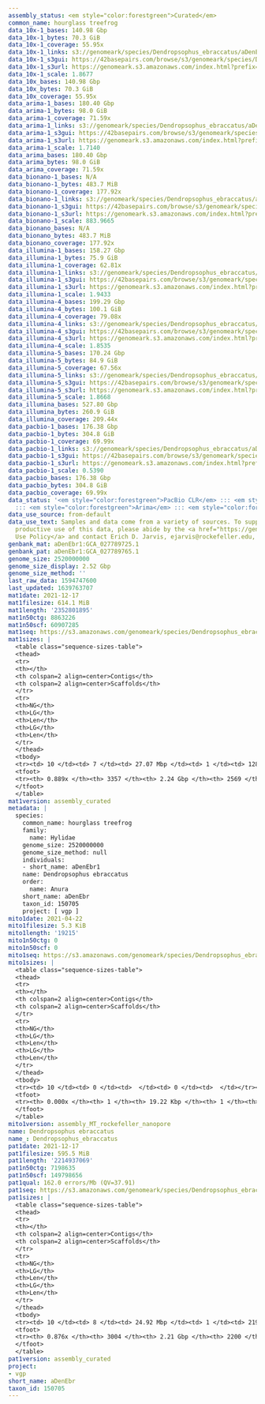 ```yaml
---
assembly_status: <em style="color:forestgreen">Curated</em>
common_name: hourglass treefrog
data_10x-1_bases: 140.98 Gbp
data_10x-1_bytes: 70.3 GiB
data_10x-1_coverage: 55.95x
data_10x-1_links: s3://genomeark/species/Dendropsophus_ebraccatus/aDenEbr1/genomic_data/10x/<br>
data_10x-1_s3gui: https://42basepairs.com/browse/s3/genomeark/species/Dendropsophus_ebraccatus/aDenEbr1/genomic_data/10x/
data_10x-1_s3url: https://genomeark.s3.amazonaws.com/index.html?prefix=species/Dendropsophus_ebraccatus/aDenEbr1/genomic_data/10x/
data_10x-1_scale: 1.8677
data_10x_bases: 140.98 Gbp
data_10x_bytes: 70.3 GiB
data_10x_coverage: 55.95x
data_arima-1_bases: 180.40 Gbp
data_arima-1_bytes: 98.0 GiB
data_arima-1_coverage: 71.59x
data_arima-1_links: s3://genomeark/species/Dendropsophus_ebraccatus/aDenEbr1/genomic_data/arima/<br>
data_arima-1_s3gui: https://42basepairs.com/browse/s3/genomeark/species/Dendropsophus_ebraccatus/aDenEbr1/genomic_data/arima/
data_arima-1_s3url: https://genomeark.s3.amazonaws.com/index.html?prefix=species/Dendropsophus_ebraccatus/aDenEbr1/genomic_data/arima/
data_arima-1_scale: 1.7140
data_arima_bases: 180.40 Gbp
data_arima_bytes: 98.0 GiB
data_arima_coverage: 71.59x
data_bionano-1_bases: N/A
data_bionano-1_bytes: 483.7 MiB
data_bionano-1_coverage: 177.92x
data_bionano-1_links: s3://genomeark/species/Dendropsophus_ebraccatus/aDenEbr1/genomic_data/bionano/<br>
data_bionano-1_s3gui: https://42basepairs.com/browse/s3/genomeark/species/Dendropsophus_ebraccatus/aDenEbr1/genomic_data/bionano/
data_bionano-1_s3url: https://genomeark.s3.amazonaws.com/index.html?prefix=species/Dendropsophus_ebraccatus/aDenEbr1/genomic_data/bionano/
data_bionano-1_scale: 883.9665
data_bionano_bases: N/A
data_bionano_bytes: 483.7 MiB
data_bionano_coverage: 177.92x
data_illumina-1_bases: 158.27 Gbp
data_illumina-1_bytes: 75.9 GiB
data_illumina-1_coverage: 62.81x
data_illumina-1_links: s3://genomeark/species/Dendropsophus_ebraccatus/aDenEbr1/genomic_data/illumina/<br>
data_illumina-1_s3gui: https://42basepairs.com/browse/s3/genomeark/species/Dendropsophus_ebraccatus/aDenEbr1/genomic_data/illumina/
data_illumina-1_s3url: https://genomeark.s3.amazonaws.com/index.html?prefix=species/Dendropsophus_ebraccatus/aDenEbr1/genomic_data/illumina/
data_illumina-1_scale: 1.9433
data_illumina-4_bases: 199.29 Gbp
data_illumina-4_bytes: 100.1 GiB
data_illumina-4_coverage: 79.08x
data_illumina-4_links: s3://genomeark/species/Dendropsophus_ebraccatus/aDenEbr4/genomic_data/illumina/<br>
data_illumina-4_s3gui: https://42basepairs.com/browse/s3/genomeark/species/Dendropsophus_ebraccatus/aDenEbr4/genomic_data/illumina/
data_illumina-4_s3url: https://genomeark.s3.amazonaws.com/index.html?prefix=species/Dendropsophus_ebraccatus/aDenEbr4/genomic_data/illumina/
data_illumina-4_scale: 1.8535
data_illumina-5_bases: 170.24 Gbp
data_illumina-5_bytes: 84.9 GiB
data_illumina-5_coverage: 67.56x
data_illumina-5_links: s3://genomeark/species/Dendropsophus_ebraccatus/aDenEbr5/genomic_data/illumina/<br>
data_illumina-5_s3gui: https://42basepairs.com/browse/s3/genomeark/species/Dendropsophus_ebraccatus/aDenEbr5/genomic_data/illumina/
data_illumina-5_s3url: https://genomeark.s3.amazonaws.com/index.html?prefix=species/Dendropsophus_ebraccatus/aDenEbr5/genomic_data/illumina/
data_illumina-5_scale: 1.8668
data_illumina_bases: 527.80 Gbp
data_illumina_bytes: 260.9 GiB
data_illumina_coverage: 209.44x
data_pacbio-1_bases: 176.38 Gbp
data_pacbio-1_bytes: 304.8 GiB
data_pacbio-1_coverage: 69.99x
data_pacbio-1_links: s3://genomeark/species/Dendropsophus_ebraccatus/aDenEbr1/genomic_data/pacbio/<br>
data_pacbio-1_s3gui: https://42basepairs.com/browse/s3/genomeark/species/Dendropsophus_ebraccatus/aDenEbr1/genomic_data/pacbio/
data_pacbio-1_s3url: https://genomeark.s3.amazonaws.com/index.html?prefix=species/Dendropsophus_ebraccatus/aDenEbr1/genomic_data/pacbio/
data_pacbio-1_scale: 0.5390
data_pacbio_bases: 176.38 Gbp
data_pacbio_bytes: 304.8 GiB
data_pacbio_coverage: 69.99x
data_status: '<em style="color:forestgreen">PacBio CLR</em> ::: <em style="color:forestgreen">10x</em>
  ::: <em style="color:forestgreen">Arima</em> ::: <em style="color:forestgreen">Illumina</em>'
data_use_source: from-default
data_use_text: Samples and data come from a variety of sources. To support fair and
  productive use of this data, please abide by the <a href="https://genome10k.soe.ucsc.edu/data-use-policies/">Data
  Use Policy</a> and contact Erich D. Jarvis, ejarvis@rockefeller.edu, with any questions.
genbank_mat: aDenEbr1:GCA_027789725.1
genbank_pat: aDenEbr1:GCA_027789765.1
genome_size: 2520000000
genome_size_display: 2.52 Gbp
genome_size_method: ''
last_raw_data: 1594747600
last_updated: 1639763707
mat1date: 2021-12-17
mat1filesize: 614.1 MiB
mat1length: '2352801895'
mat1n50ctg: 8863226
mat1n50scf: 60907285
mat1seq: https://s3.amazonaws.com/genomeark/species/Dendropsophus_ebraccatus/aDenEbr1/assembly_curated/aDenEbr1.mat.decon.20211217.fasta.gz
mat1sizes: |
  <table class="sequence-sizes-table">
  <thead>
  <tr>
  <th></th>
  <th colspan=2 align=center>Contigs</th>
  <th colspan=2 align=center>Scaffolds</th>
  </tr>
  <tr>
  <th>NG</th>
  <th>LG</th>
  <th>Len</th>
  <th>LG</th>
  <th>Len</th>
  </tr>
  </thead>
  <tbody>
  <tr><td> 10 </td><td> 7 </td><td> 27.07 Mbp </td><td> 1 </td><td> 128.21 Mbp </td></tr><tr><td> 20 </td><td> 18 </td><td> 19.33 Mbp </td><td> 4 </td><td> 89.90 Mbp </td></tr><tr><td> 30 </td><td> 34 </td><td> 14.85 Mbp </td><td> 7 </td><td> 79.82 Mbp </td></tr><tr><td> 40 </td><td> 52 </td><td> 11.95 Mbp </td><td> 10 </td><td> 70.09 Mbp </td></tr><tr style="background-color:#cccccc;"><td> 50 </td><td> 77 </td><td style="background-color:#88ff88;"> 8.86 Mbp </td><td> 14 </td><td style="background-color:#88ff88;"> 60.91 Mbp </td></tr><tr><td> 60 </td><td> 113 </td><td> 5.75 Mbp </td><td> 19 </td><td> 45.84 Mbp </td></tr><tr><td> 70 </td><td> 173 </td><td> 2.90 Mbp </td><td> 26 </td><td> 33.56 Mbp </td></tr><tr><td> 80 </td><td> 351 </td><td> 0.58 Mbp </td><td> 40 </td><td> 8.03 Mbp </td></tr><tr><td> 90 </td><td> 0 </td><td>  </td><td> 470 </td><td> 96.56 Kbp </td></tr><tr><td> 100 </td><td> 0 </td><td>  </td><td> 0 </td><td>  </td></tr></tbody>
  <tfoot>
  <tr><th> 0.889x </th><th> 3357 </th><th> 2.24 Gbp </th><th> 2569 </th><th> 2.35 Gbp </th></tr>
  </tfoot>
  </table>
mat1version: assembly_curated
metadata: |
  species:
    common_name: hourglass treefrog
    family:
      name: Hylidae
    genome_size: 2520000000
    genome_size_method: null
    individuals:
    - short_name: aDenEbr1
    name: Dendropsophus ebraccatus
    order:
      name: Anura
    short_name: aDenEbr
    taxon_id: 150705
    project: [ vgp ]
mito1date: 2021-04-22
mito1filesize: 5.3 KiB
mito1length: '19215'
mito1n50ctg: 0
mito1n50scf: 0
mito1seq: https://s3.amazonaws.com/genomeark/species/Dendropsophus_ebraccatus/aDenEbr1/assembly_MT_rockefeller_nanopore/aDenEbr1.MT.20210422.fasta.gz
mito1sizes: |
  <table class="sequence-sizes-table">
  <thead>
  <tr>
  <th></th>
  <th colspan=2 align=center>Contigs</th>
  <th colspan=2 align=center>Scaffolds</th>
  </tr>
  <tr>
  <th>NG</th>
  <th>LG</th>
  <th>Len</th>
  <th>LG</th>
  <th>Len</th>
  </tr>
  </thead>
  <tbody>
  <tr><td> 10 </td><td> 0 </td><td>  </td><td> 0 </td><td>  </td></tr><tr><td> 20 </td><td> 0 </td><td>  </td><td> 0 </td><td>  </td></tr><tr><td> 30 </td><td> 0 </td><td>  </td><td> 0 </td><td>  </td></tr><tr><td> 40 </td><td> 0 </td><td>  </td><td> 0 </td><td>  </td></tr><tr style="background-color:#cccccc;"><td> 50 </td><td> 0 </td><td style="background-color:#ff8888;">  </td><td> 0 </td><td style="background-color:#ff8888;">  </td></tr><tr><td> 60 </td><td> 0 </td><td>  </td><td> 0 </td><td>  </td></tr><tr><td> 70 </td><td> 0 </td><td>  </td><td> 0 </td><td>  </td></tr><tr><td> 80 </td><td> 0 </td><td>  </td><td> 0 </td><td>  </td></tr><tr><td> 90 </td><td> 0 </td><td>  </td><td> 0 </td><td>  </td></tr><tr><td> 100 </td><td> 0 </td><td>  </td><td> 0 </td><td>  </td></tr></tbody>
  <tfoot>
  <tr><th> 0.000x </th><th> 1 </th><th> 19.22 Kbp </th><th> 1 </th><th> 19.22 Kbp </th></tr>
  </tfoot>
  </table>
mito1version: assembly_MT_rockefeller_nanopore
name: Dendropsophus ebraccatus
name_: Dendropsophus_ebraccatus
pat1date: 2021-12-17
pat1filesize: 595.5 MiB
pat1length: '2214937069'
pat1n50ctg: 7198635
pat1n50scf: 149798656
pat1qual: 162.0 errors/Mb (QV=37.91)
pat1seq: https://s3.amazonaws.com/genomeark/species/Dendropsophus_ebraccatus/aDenEbr1/assembly_curated/aDenEbr1.pat.cur.20211217.fasta.gz
pat1sizes: |
  <table class="sequence-sizes-table">
  <thead>
  <tr>
  <th></th>
  <th colspan=2 align=center>Contigs</th>
  <th colspan=2 align=center>Scaffolds</th>
  </tr>
  <tr>
  <th>NG</th>
  <th>LG</th>
  <th>Len</th>
  <th>LG</th>
  <th>Len</th>
  </tr>
  </thead>
  <tbody>
  <tr><td> 10 </td><td> 8 </td><td> 24.92 Mbp </td><td> 1 </td><td> 219.87 Mbp </td></tr><tr><td> 20 </td><td> 20 </td><td> 18.69 Mbp </td><td> 2 </td><td> 202.06 Mbp </td></tr><tr><td> 30 </td><td> 34 </td><td> 15.42 Mbp </td><td> 3 </td><td> 171.95 Mbp </td></tr><tr><td> 40 </td><td> 54 </td><td> 10.61 Mbp </td><td> 5 </td><td> 153.44 Mbp </td></tr><tr style="background-color:#cccccc;"><td> 50 </td><td> 84 </td><td style="background-color:#88ff88;"> 7.20 Mbp </td><td> 6 </td><td style="background-color:#88ff88;"> 149.80 Mbp </td></tr><tr><td> 60 </td><td> 127 </td><td> 4.74 Mbp </td><td> 8 </td><td> 121.95 Mbp </td></tr><tr><td> 70 </td><td> 197 </td><td> 2.57 Mbp </td><td> 11 </td><td> 93.52 Mbp </td></tr><tr><td> 80 </td><td> 395 </td><td> 0.55 Mbp </td><td> 14 </td><td> 75.85 Mbp </td></tr><tr><td> 90 </td><td> 0 </td><td>  </td><td> 0 </td><td>  </td></tr><tr><td> 100 </td><td> 0 </td><td>  </td><td> 0 </td><td>  </td></tr></tbody>
  <tfoot>
  <tr><th> 0.876x </th><th> 3004 </th><th> 2.21 Gbp </th><th> 2200 </th><th> 2.21 Gbp </th></tr>
  </tfoot>
  </table>
pat1version: assembly_curated
project:
- vgp
short_name: aDenEbr
taxon_id: 150705
---
```

